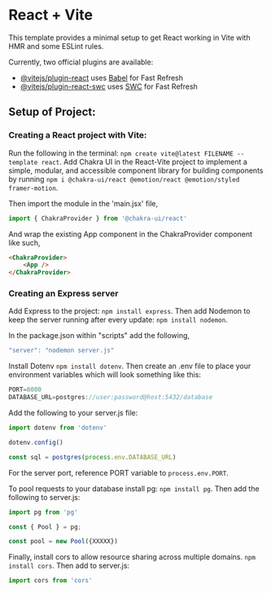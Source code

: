# React + Vite

This template provides a minimal setup to get React working in Vite with HMR and some ESLint rules.

Currently, two official plugins are available:

- [@vitejs/plugin-react](https://github.com/vitejs/vite-plugin-react/blob/main/packages/plugin-react/README.md) uses [Babel](https://babeljs.io/) for Fast Refresh
- [@vitejs/plugin-react-swc](https://github.com/vitejs/vite-plugin-react-swc) uses [SWC](https://swc.rs/) for Fast Refresh

## Setup of Project:

### Creating a React project with Vite:
Run the following in the terminal: `npm create vite@latest FILENAME --template react`.  Add Chakra UI in the React-Vite project to implement a simple, modular, and accessible component library for building components by running `npm i @chakra-ui/react @emotion/react @emotion/styled framer-motion`.

Then import the module in the 'main.jsx' file,
```javascript
import { ChakraProvider } from '@chakra-ui/react'
```

And wrap the existing App component in the ChakraProvider component like such,
```HTML
<ChakraProvider>
    <App />
</ChakraProvider>
```

### Creating an Express server

Add Express to the project: `npm install express`.  Then add Nodemon to keep the server running after every update: `npm install nodemon`.

In the package.json within "scripts" add the following,
```javascript
"server": "nodemon server.js"
```
Install Dotenv `npm install dotenv`.  Then create an .env file to place your environment variables which will look something like this:
```javascript
PORT=8000
DATABASE_URL=postgres://user:password@host:5432/database
```
Add the following to your server.js file:
```javascript
import dotenv from 'dotenv'

dotenv.config()

const sql = postgres(process.env.DATABASE_URL)
```
For the server port, reference PORT variable to `process.env.PORT`.

To pool requests to your database install pg: `npm install pg`.  Then add the following to server.js:
```javascript
import pg from 'pg'

const { Pool } = pg;

const pool = new Pool({XXXXX})
```
Finally, install cors to allow resource sharing across multiple domains. `npm install cors`.  Then add to server.js:
```javascript
import cors from 'cors'
```
